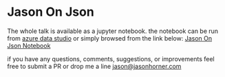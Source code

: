# Jason On Json
The whole talk is available as a jupyter notebook. the notebook can be run from [azure data studio](https://learn.microsoft.com/en-us/sql/azure-data-studio/notebooks/notebooks-guidance?view=sql-server-ver16) or simply browsed from the link below:
[Jason On Json Notebook](https://github.com/jasonhorner/JasonOnJson/blob/main/Jason-On-JSON-Notebook.ipynb)

if you have any questions, comments, suggestions, or improvements feel free to submit a PR or drop me a line jason@jasonhorner.com

